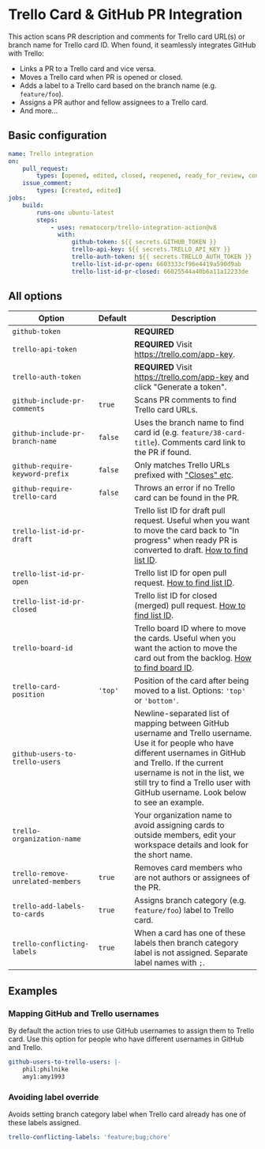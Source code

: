 # Trello Card & GitHub PR Integration

This action scans PR description and comments for Trello card URL(s) or branch name for Trello card ID. When found, it seamlessly integrates GitHub with Trello:

-   Links a PR to a Trello card and vice versa.
-   Moves a Trello card when PR is opened or closed.
-   Adds a label to a Trello card based on the branch name (e.g. `feature/foo`).
-   Assigns a PR author and fellow assignees to a Trello card.
-   And more...

## Basic configuration

```yaml
name: Trello integration
on:
    pull_request:
        types: [opened, edited, closed, reopened, ready_for_review, converted_to_draft]
    issue_comment:
        types: [created, edited]
jobs:
    build:
        runs-on: ubuntu-latest
        steps:
            - uses: rematocorp/trello-integration-action@v8
              with:
                  github-token: ${{ secrets.GITHUB_TOKEN }}
                  trello-api-key: ${{ secrets.TRELLO_API_KEY }}
                  trello-auth-token: ${{ secrets.TRELLO_AUTH_TOKEN }}
                  trello-list-id-pr-open: 6603333cf96e4419a590d9ab
                  trello-list-id-pr-closed: 66025544a40b6a11a12233de
```

## All options

| &nbsp;&nbsp;&nbsp;&nbsp;&nbsp;&nbsp;&nbsp;&nbsp;&nbsp;&nbsp;&nbsp;&nbsp;Option&nbsp;&nbsp;&nbsp;&nbsp;&nbsp;&nbsp;&nbsp;&nbsp;&nbsp;&nbsp;&nbsp;&nbsp; | Default | Description                                                                                                                                                                                                                                                                            |
| ------------------------------------------------------------------------------------------------------------------------------------------------------ | ------- | -------------------------------------------------------------------------------------------------------------------------------------------------------------------------------------------------------------------------------------------------------------------------------------- |
| `github-token`                                                                                                                                         |         | **REQUIRED**                                                                                                                                                                                                                                                                           |
| `trello-api-token`                                                                                                                                     |         | **REQUIRED** Visit https://trello.com/app-key.                                                                                                                                                                                                                                         |
| `trello-auth-token`                                                                                                                                    |         | **REQUIRED** Visit https://trello.com/app-key and click "Generate a token".                                                                                                                                                                                                            |
| `github-include-pr-comments`                                                                                                                           | `true`  | Scans PR comments to find Trello card URLs.                                                                                                                                                                                                                                            |
| `github-include-pr-branch-name`                                                                                                                        | `false` | Uses the branch name to find card id (e.g. `feature/38-card-title`). Comments card link to the PR if found.                                                                                                                                                                            |
| `github-require-keyword-prefix`                                                                                                                        | `false` | Only matches Trello URLs prefixed with ["Closes" etc](https://docs.github.com/en/issues/tracking-your-work-with-issues/linking-a-pull-request-to-an-issue#linking-a-pull-request-to-an-issue-using-a-keyword).                                                                         |
| `github-require-trello-card`                                                                                                                           | `false` | Throws an error if no Trello card can be found in the PR.                                                                                                                                                                                                                              |
| `trello-list-id-pr-draft`                                                                                                                              |         | Trello list ID for draft pull request. Useful when you want to move the card back to "In progress" when ready PR is converted to draft. [How to find list ID](https://stackoverflow.com/a/50908600/2311110).                                                                           |
| `trello-list-id-pr-open`                                                                                                                               |         | Trello list ID for open pull request. [How to find list ID](https://stackoverflow.com/a/50908600/2311110).                                                                                                                                                                             |
| `trello-list-id-pr-closed`                                                                                                                             |         | Trello list ID for closed (merged) pull request. [How to find list ID](https://stackoverflow.com/a/50908600/2311110).                                                                                                                                                                  |
| `trello-board-id`                                                                                                                                      |         | Trello board ID where to move the cards. Useful when you want the action to move the card out from the backlog. [How to find board ID](https://stackoverflow.com/a/50908600/2311110).                                                                                                  |
| `trello-card-position`                                                                                                                                 | `'top'` | Position of the card after being moved to a list. Options: `'top'` or `'bottom'`.                                                                                                                                                                                                      |
| `github-users-to-trello-users`                                                                                                                         |         | Newline-separated list of mapping between GitHub username and Trello username. Use it for people who have different usernames in GitHub and Trello. If the current username is not in the list, we still try to find a Trello user with GitHub username. Look below to see an example. |
| `trello-organization-name`                                                                                                                             |         | Your organization name to avoid assigning cards to outside members, edit your workspace details and look for the short name.                                                                                                                                                           |
| `trello-remove-unrelated-members`                                                                                                                      | `true`  | Removes card members who are not authors or assignees of the PR.                                                                                                                                                                                                                       |
| `trello-add-labels-to-cards`                                                                                                                           | `true`  | Assigns branch category (e.g. `feature/foo`) label to Trello card.                                                                                                                                                                                                                     |
| `trello-conflicting-labels`                                                                                                                            | `true`  | When a card has one of these labels then branch category label is not assigned. Separate label names with `;`.                                                                                                                                                                         |

## Examples

### Mapping GitHub and Trello usernames

By default the action tries to use GitHub usernames to assign them to Trello card. Use this option for people who have different usernames in GitHub and Trello.

```yaml
github-users-to-trello-users: |-
    phil:philnike
    amy1:amy1993
```

### Avoiding label override

Avoids setting branch category label when Trello card already has one of these labels assigned.

```yaml
trello-conflicting-labels: 'feature;bug;chore'
```
